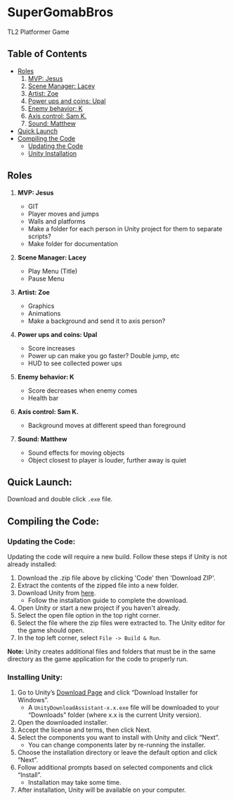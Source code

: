 # SuperGomabBros
TL2 Platformer Game

## Table of Contents
- [Roles](#roles)
    1. [MVP: Jesus](#mvp-jesus)
    2. [Scene Manager: Lacey](#scene-manager-lacey)
    3. [Artist: Zoe](#artist-zoe)
    4. [Power ups and coins: Upal](#power-ups-and-coins-upal)
    5. [Enemy behavior: K](#enemy-behavior-k)
    6. [Axis control: Sam K.](#axis-control-sam-k)
    7. [Sound: Matthew](#sound-matthew)
- [Quick Launch](#quick-launch)
- [Compiling the Code](#compiling-the-code)
    - [Updating the Code](#updating-the-code)
    - [Unity Installation](#installing-unity)

## Roles
1. **MVP: Jesus**
    - GIT
    - Player moves and jumps
    - Walls and platforms
    - Make a folder for each person in Unity project for them to separate scripts?
    - Make folder for documentation

2. **Scene Manager: Lacey**
    - Play Menu (Title)
    - Pause Menu

3. **Artist: Zoe**
    - Graphics
    - Animations
    - Make a background and send it to axis person?

4. **Power ups and coins: Upal**
    - Score increases
    - Power up can make you go faster? Double jump, etc
    - HUD to see collected power ups

5. **Enemy behavior: K**
    - Score decreases when enemy comes
    - Health bar

6. **Axis control: Sam K.**
    - Background moves at different speed than foreground

7. **Sound: Matthew**
    - Sound effects for moving objects
    - Object closest to player is louder, further away is quiet

## Quick Launch:
Download and double click `.exe` file.

## Compiling the Code:
### Updating the Code:
Updating the code will require a new build. Follow these steps if Unity is not already installed:

1. Download the .zip file above by clicking 'Code' then 'Download ZIP'.
3. Extract the contents of the zipped file into a new folder.
4. Download Unity from [here](https://store.unity.com/download-nuo).
   - Follow the installation guide to complete the download.
5. Open Unity or start a new project if you haven't already.
6. Select the open file option in the top right corner.
7. Select the file where the zip files were extracted to. The Unity editor for the game should open.
10. In the top left corner, select `File -> Build & Run`.

**Note:** Unity creates additional files and folders that must be in the same directory as the game application for the code to properly run.

### Installing Unity:

1. Go to Unity’s [Download Page](https://unity.com/download) and click “Download Installer for Windows”.
   - A `UnityDownloadAssistant-x.x.exe` file will be downloaded to your “Downloads” folder (where x.x is the current Unity version).
2. Open the downloaded installer.
3. Accept the license and terms, then click Next.
4. Select the components you want to install with Unity and click “Next”.
   - You can change components later by re-running the installer.
5. Choose the installation directory or leave the default option and click “Next”.
6. Follow additional prompts based on selected components and click “Install”.
   - Installation may take some time.
7. After installation, Unity will be available on your computer.
